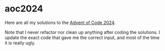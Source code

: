 # aoc2024

Here are all my solutions to the [Advent of Code 2024](https://adventofcode.com/2024).

Note that I never refactor nor clean up anything after coding the solutions.
I update the exact code that gave me the correct input, and most of the time it is really ugly.
